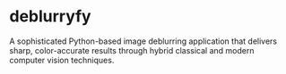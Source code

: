 # deblurryfy
A sophisticated Python-based image deblurring application that delivers sharp, color-accurate results through hybrid classical and modern computer vision techniques.
